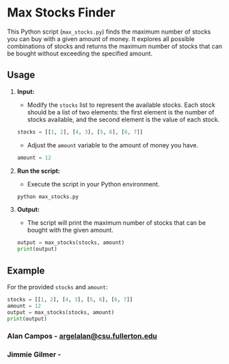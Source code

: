 # Max Stocks Finder

This Python script (`max_stocks.py`) finds the maximum number of stocks you can buy with a given amount of money. It explores all possible combinations of stocks and returns the maximum number of stocks that can be bought without exceeding the specified amount.

## Usage

1. **Input:**
    - Modify the `stocks` list to represent the available stocks. Each stock should be a list of two elements: the first element is the number of stocks available, and the second element is the value of each stock.
    ```python
    stocks = [[1, 2], [4, 3], [5, 6], [6, 7]]
    ```

    - Adjust the `amount` variable to the amount of money you have.
    ```python
    amount = 12
    ```

2. **Run the script:**
    - Execute the script in your Python environment.
    ```bash
    python max_stocks.py
    ```

3. **Output:**
    - The script will print the maximum number of stocks that can be bought with the given amount.
    ```python
    output = max_stocks(stocks, amount)
    print(output)
    ```

## Example

For the provided `stocks` and `amount`:
```python
stocks = [[1, 2], [4, 3], [5, 6], [6, 7]]
amount = 12
output = max_stocks(stocks, amount)
print(output)
```

### Alan Campos - argelalan@csu.fullerton.edu
### Jimmie Gilmer - 
